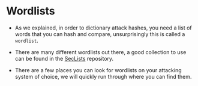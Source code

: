 # Wordlists

- As we explained, in order to dictionary attack hashes, you need a list of words that you can hash and compare, unsurprisingly this is called a `wordlist`. 

- There are many different wordlists out there, a good collection to use can be found in the [SecLists](https://github.com/danielmiessler/SecLists) repository. 
- There are a few places you can look for wordlists on your attacking system of choice, we will quickly run through where you can find them. 
